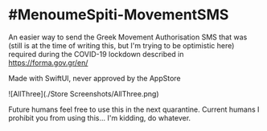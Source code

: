 # #MenoumeSpiti-MovementSMS
An easier way to send the Greek Movement Authorisation SMS that was (still is at the time of writing this, but I'm trying to be optimistic here) required during the COVID-19 lockdown described in https://forma.gov.gr/en/

Made with SwiftUI, never approved by the AppStore

![AllThree](./Store Screenshots/AllThree.png)

Future humans feel free to use this in the next quarantine. Current humans I prohibit you from using this... I'm kidding, do whatever.
